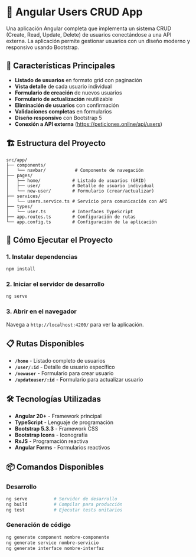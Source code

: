 # 📱 Angular Users CRUD App

Una aplicación Angular completa que implementa un sistema CRUD (Create, Read, Update, Delete) de usuarios conectándose a una API externa. La aplicación permite gestionar usuarios con un diseño moderno y responsivo usando Bootstrap.

## 🎯 Características Principales

- **Listado de usuarios** en formato grid con paginación
- **Vista detalle** de cada usuario individual
- **Formulario de creación** de nuevos usuarios
- **Formulario de actualización** reutilizable
- **Eliminación de usuarios** con confirmación
- **Validaciones completas** en formularios
- **Diseño responsivo** con Bootstrap 5
- **Conexión a API externa** (https://peticiones.online/api/users)

## 🏗️ Estructura del Proyecto

```
src/app/
├── components/
│   └── navbar/           # Componente de navegación
├── pages/
│   ├── home/            # Listado de usuarios (GRID)
│   ├── user/            # Detalle de usuario individual
│   └── new-user/        # Formulario (crear/actualizar)
├── services/
│   └── users.service.ts # Servicio para comunicación con API
├── types/
│   └── user.ts          # Interfaces TypeScript
├── app.routes.ts        # Configuración de rutas
└── app.config.ts        # Configuración de la aplicación
```

## 🚀 Cómo Ejecutar el Proyecto

### 1. Instalar dependencias

```bash
npm install
```

### 2. Iniciar el servidor de desarrollo

```bash
ng serve
```

### 3. Abrir en el navegador

Navega a `http://localhost:4200/` para ver la aplicación.

## 📋 Rutas Disponibles

- **`/home`** - Listado completo de usuarios
- **`/user/:id`** - Detalle de usuario específico
- **`/newuser`** - Formulario para crear usuario
- **`/updateuser/:id`** - Formulario para actualizar usuario

## 🛠️ Tecnologías Utilizadas

- **Angular 20+** - Framework principal
- **TypeScript** - Lenguaje de programación
- **Bootstrap 5.3.3** - Framework CSS
- **Bootstrap Icons** - Iconografía
- **RxJS** - Programación reactiva
- **Angular Forms** - Formularios reactivos

## 📦 Comandos Disponibles

### Desarrollo

```bash
ng serve          # Servidor de desarrollo
ng build          # Compilar para producción
ng test           # Ejecutar tests unitarios
```

### Generación de código

```bash
ng generate component nombre-componente
ng generate service nombre-servicio
ng generate interface nombre-interfaz
```
